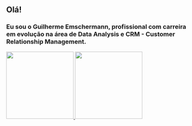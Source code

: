 ## Olá! 
### Eu sou o Guilherme Emschermann, profissional com carreira em evolução na área de Data Analysis e CRM - Customer Relationship Management.
<div>
  <a href="https://github.com/guilherme-emschermann">
  <img height="180em" src="https://github-readme-stats.vercel.app/api?username=guilherme-emschermann&show_icons=true&theme=dark&include_all_commits=true&count_private=true"/>
  <img height="180em" src="https://github-readme-stats.vercel.app/api/top-langs/?username=guilherme-emschermann&layout=compact&langs_count=16&theme=dark"/>
</div>

